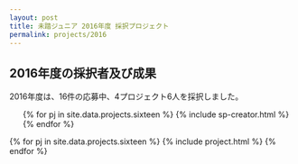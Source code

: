 ```yaml
---
layout: post
title: 未踏ジュニア 2016年度 採択プロジェクト
permalink: projects/2016
---
```

<h2>2016年度の採択者及び成果</h2>
<p>2016年度は、16件の応募中、4プロジェクト6人を採択しました。</p>
<ul class="project-list">
  {% for pj in site.data.projects.sixteen %}
    {% include sp-creator.html %}
  {% endfor %}
</ul>
<div class="projects flex">
  {% for pj in site.data.projects.sixteen %}
    {% include project.html %}
  {% endfor %}
</div>
